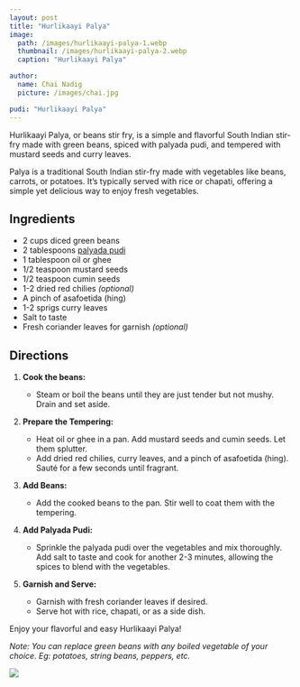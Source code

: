 ```yaml
---
layout: post
title: "Hurlikaayi Palya"
image:
  path: /images/hurlikaayi-palya-1.webp
  thumbnail: /images/hurlikaayi-palya-2.webp
  caption: "Hurlikaayi Palya"

author:
  name: Chai Nadig
  picture: /images/chai.jpg

pudi: "Hurlikaayi Palya"
---
```


Hurlikaayi Palya, or beans stir fry, is a simple and flavorful South Indian stir-fry made with green beans, spiced with palyada pudi, and tempered with mustard seeds and curry leaves.

Palya is a traditional South Indian stir-fry made with vegetables like beans, carrots, or potatoes. It’s typically served with rice or chapati, offering a simple yet delicious way to enjoy fresh vegetables.

## Ingredients

- 2 cups diced green beans
- 2 tablespoons [palyada pudi](/rosies-recipes/pudi/palyada-pudi)
- 1 tablespoon oil or ghee
- 1/2 teaspoon mustard seeds
- 1/2 teaspoon cumin seeds
- 1-2 dried red chilies _(optional)_
- A pinch of asafoetida (hing)
- 1-2 sprigs curry leaves
- Salt to taste
- Fresh coriander leaves for garnish _(optional)_

## Directions

1. **Cook the beans:**

   - Steam or boil the beans until they are just tender but not mushy. Drain and set aside.

2. **Prepare the Tempering:**

   - Heat oil or ghee in a pan. Add mustard seeds and cumin seeds. Let them splutter.
   - Add dried red chilies, curry leaves, and a pinch of asafoetida (hing). Sauté for a few seconds until fragrant.

3. **Add Beans:**

   - Add the cooked beans to the pan. Stir well to coat them with the tempering.

4. **Add Palyada Pudi:**

   - Sprinkle the palyada pudi over the vegetables and mix thoroughly. Add salt to taste and cook for another 2-3 minutes, allowing the spices to blend with the vegetables.

5. **Garnish and Serve:**
   - Garnish with fresh coriander leaves if desired.
   - Serve hot with rice, chapati, or as a side dish.

Enjoy your flavorful and easy Hurlikaayi Palya!

_Note: You can replace green beans with any boiled vegetable of your choice. Eg: potatoes, string beans, peppers, etc._

<img src="/rosies-recipes/images/hurlikaayi-palya-2.webp">

